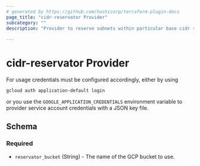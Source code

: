 ```yaml
---
# generated by https://github.com/hashicorp/terraform-plugin-docs
page_title: "cidr-reservator Provider"
subcategory: ""
description: "Provider to reserve subnets within particular base cidr ranges; this can be used to achieve network segmentation by particular subnet segments. For persistence storage needs to be provided. Currently only GCP buckets are supported."
  
---
```


# cidr-reservator Provider

For usage credentials must be configured accordingly, either by using

`gcloud auth application-default login`

or you use the `GOOGLE_APPLICATION_CREDENTIALS` environment variable to provider service account credentials with a JSON key file.



<!-- schema generated by tfplugindocs -->
## Schema

### Required

- `reservator_bucket` (String) - The name of the GCP bucket to use. 
